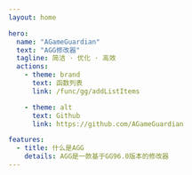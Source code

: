 ```yaml
---
layout: home

hero:
  name: "AGameGuardian"
  text: "AGG修改器"
  tagline: 简洁 · 优化 · 高效
  actions:
    - theme: brand
      text: 函数列表
      link: /func/gg/addListItems

    - theme: alt
      text: Github
      link: https://github.com/AGameGuardian

features:
  - title: 什么是AGG
    details: AGG是一款基于GG96.0版本的修改器
---
```

